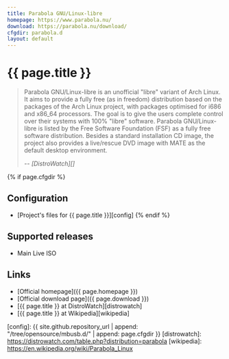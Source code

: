 ```yaml
---
title: Parabola GNU/Linux-libre
homepage: https://www.parabola.nu/
download: https://parabola.nu/download/
cfgdir: parabola.d
layout: default
---
```


# {{ page.title }}

> Parabola GNU/Linux-libre is an unofficial "libre" variant of Arch Linux. It
> aims to provide a fully free (as in freedom) distribution based on the
> packages of the Arch Linux project, with packages optimised for i686 and
> x86_64 processors. The goal is to give the users complete control over their
> systems with 100% "libre" software. Parabola GNU/Linux-libre is listed by the
> Free Software Foundation (FSF) as a fully free software distribution. Besides
> a standard installation CD image, the project also provides a live/rescue DVD
> image with MATE as the default desktop environment.
>
> -- <cite markdown="1">[DistroWatch][]</cite>


{% if page.cfgdir %}
## Configuration

- [Project's files for {{ page.title }}][config]
{% endif %}


## Supported releases

- Main Live ISO


## Links

- [Official homepage]({{ page.homepage }})
- [Official download page]({{ page.download }})
- [{{ page.title }} at DistroWatch][distrowatch]
- [{{ page.title }} at Wikipedia][wikipedia]


[config]: {{ site.github.repository_url | append: "/tree/opensource/mbusb.d/" | append: page.cfgdir }}
[distrowatch]: https://distrowatch.com/table.php?distribution=parabola
[wikipedia]: https://en.wikipedia.org/wiki/Parabola_Linux
